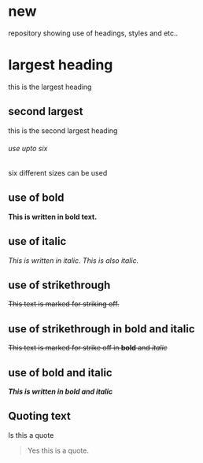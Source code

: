 # new
repository showing use of headings, styles and etc..
# largest heading
this is the largest heading
## second largest
this is the second largest heading
###### use upto six
six different sizes can be used
## use of bold
**This is written in bold text.**
## use of italic
_This is written in italic._
*This is also italic.*
## use of strikethrough
~~This text is marked for striking off.~~
## use of strikethrough in bold and italic
~~This text is marked for strike off in **bold** and *italic*~~
## use of bold and italic
**_This is written in bold and italic_**
## Quoting text
Is this a quote
> Yes this is a quote.
